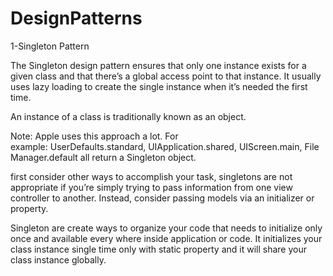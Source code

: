 # DesignPatterns


1-Singleton Pattern

The Singleton design pattern ensures that only one instance exists for a given class and that there’s a global access point to that instance. It usually uses lazy loading to create the single instance when it’s needed the first time.

An instance of a class is traditionally known as an object.

Note: Apple uses this approach a lot. For example: UserDefaults.standard, UIApplication.shared, UIScreen.main, FileManager.default all return a Singleton object.

first consider other ways to accomplish your task, singletons are not appropriate if you’re simply trying to pass information from one view controller to another. Instead, consider passing models via an initializer or property.

Singleton are create ways to organize your code that needs to initialize only once and available every where inside application or code. It initializes your class instance single time only with static property and it will share your class instance globally.
